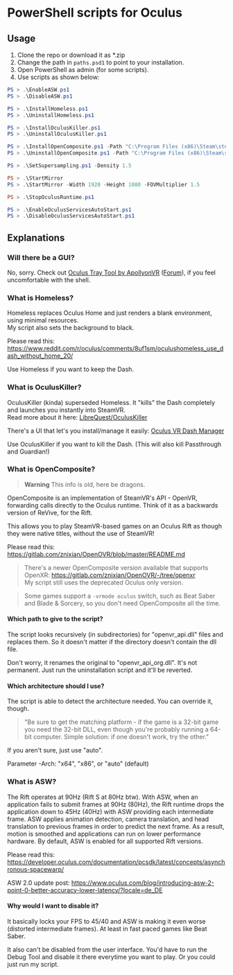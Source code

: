 # PowerShell scripts for Oculus

## Usage
1. Clone the repo or download it as \*.zip
2. Change the path in `paths.psd1` to point to your installation.
3. Open PowerShell as admin (for some scripts).
4. Use scripts as shown below:

```powershell
PS > .\EnableASW.ps1
PS > .\DisableASW.ps1

PS > .\InstallHomeless.ps1
PS > .\UninstallHomeless.ps1

PS > .\InstallOculusKiller.ps1
PS > .\UninstallOculusKiller.ps1

PS > .\InstallOpenComposite.ps1 -Path "C:\Program Files (x86)\Steam\steamapps\common\Beat Saber"
PS > .\UninstallOpenComposite.ps1 -Path "C:\Program Files (x86)\Steam\steamapps\common\Beat Saber"

PS > .\SetSupersampling.ps1 -Density 1.5

PS > .\StartMirror
PS > .\StartMirror -Width 1920 -Height 1080 -FOVMultiplier 1.5

PS > .\StopOculusRuntime.ps1

PS > .\EnableOculusServicesAutoStart.ps1
PS > .\DisableOculusServicesAutoStart.ps1
```

## Explanations

### Will there be a GUI?
No, sorry. Check out [Oculus Tray Tool by ApollyonVR](https://www.apollyonvr.com/oculus-tray-tool) ([Forum](https://communityforums.atmeta.com/t5/Talk-VR/Oculus-TrayTool-SuperSampling-profiles-HMD-disconnect-fixes/td-p/523754)), if you feel uncomfortable with the shell.

### What is Homeless?
Homeless replaces Oculus Home and just renders a blank environment, using minimal resources.  
My script also sets the background to black.

Please read this: https://www.reddit.com/r/oculus/comments/8uf1sm/oculushomeless_use_dash_without_home_20/

Use Homeless if you want to keep the Dash.

### What is OculusKiller?
OculusKiller (kinda) superseded Homeless. It "kills" the Dash completely and launches you instantly into SteamVR.  
Read more about it here: [LibreQuest/OculusKiller](https://github.com/LibreQuest/OculusKiller#readme)

There's a UI that let's you install/manage it easily: [Oculus VR Dash Manager](https://github.com/KrisIsBackAU/Oculus-VR-Dash-Manager)

Use OculusKiller if you want to kill the Dash. (This will also kill Passthrough and Guardian!)

### What is OpenComposite?

> **Warning** This info is old, here be dragons.

OpenComposite is an implementation of SteamVR's API - OpenVR, forwarding calls directly to the Oculus runtime.
Think of it as a backwards version of ReVive, for the Rift.

This allows you to play SteamVR-based games on an Oculus Rift as though they were native titles, without
the use of SteamVR!

Please read this: https://gitlab.com/znixian/OpenOVR/blob/master/README.md

> There's a newer OpenComposite version available that supports OpenXR: https://gitlab.com/znixian/OpenOVR/-/tree/openxr  
> My script still uses the deprecated Oculus only version.

> Some games support a `-vrmode oculus` switch, such as Beat Saber and Blade & Sorcery, so you don't need OpenComposite all the time.

#### Which path to give to the script?
The script looks recursively (in subdirectories) for "openvr_api.dll" files and replaces them.
So it doesn't matter if the directory doesn't contain the dll file.

Don't worry, it renames the original to "openvr_api_org.dll". It's not permanent.
Just run the uninstallation script and it'll be reverted.

#### Which architecture should I use?
The script is able to detect the architecture needed. You can override it, though.

> "Be sure to get the matching platform - if the game is a 32-bit game you need
the 32-bit DLL, even though you're probably running a 64-bit computer. Simple solution: if one doesn't work, try the other."

If you aren't sure, just use "auto".

Parameter -Arch: "x64", "x86", or "auto" (default)

### What is ASW?
The Rift operates at 90Hz (Rift S at 80Hz btw). With ASW, when an application fails to submit frames at 90Hz (80Hz), the Rift runtime drops the application down to 45Hz (40Hz) with ASW providing each intermediate frame.
ASW applies animation detection, camera translation, and head translation to previous frames in order to predict the next frame. As a result, motion is smoothed and applications can run on lower performance hardware.
By default, ASW is enabled for all supported Rift versions.

Please read this: https://developer.oculus.com/documentation/pcsdk/latest/concepts/asynchronous-spacewarp/

ASW 2.0 update post: https://www.oculus.com/blog/introducing-asw-2-point-0-better-accuracy-lower-latency/?locale=de_DE

#### Why would I want to disable it?
It basically locks your FPS to 45/40 and ASW is making it even worse (distorted intermediate frames).
At least in fast paced games like Beat Saber.

It also can't be disabled from the user interface.
You'd have to run the Debug Tool and disable it there everytime you want to play.
Or you could just run my script.
